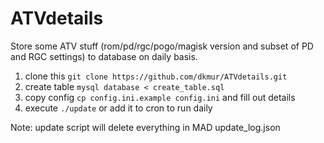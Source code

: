 # ATVdetails

Store some ATV stuff (rom/pd/rgc/pogo/magisk version and subset of PD and RGC settings) to database on daily basis.

1. clone this ``git clone https://github.com/dkmur/ATVdetails.git``
2. create table ``mysql database < create_table.sql``
3. copy config ``cp config.ini.example config.ini`` and fill out details
4. execute ``./update`` or add it to cron to run daily

Note: update script will delete everything in MAD update_log.json
